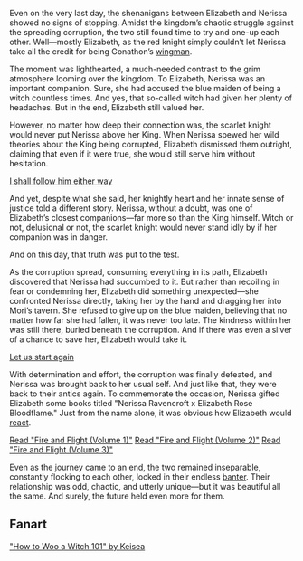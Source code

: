<!-- title: Start Again -->

Even on the very last day, the shenanigans between Elizabeth and Nerissa showed no signs of stopping. Amidst the kingdom’s chaotic struggle against the spreading corruption, the two still found time to try and one-up each other. Well—mostly Elizabeth, as the red knight simply couldn’t let Nerissa take all the credit for being Gonathon’s [wingman](https://www.youtube.com/live/_urPfTQnLes?feature=shared&t=8905).

The moment was lighthearted, a much-needed contrast to the grim atmosphere looming over the kingdom. To Elizabeth, Nerissa was an important companion. Sure, she had accused the blue maiden of being a witch countless times. And yes, that so-called witch had given her plenty of headaches. But in the end, Elizabeth still valued her.

However, no matter how deep their connection was, the scarlet knight would never put Nerissa above her King. When Nerissa spewed her wild theories about the King being corrupted, Elizabeth dismissed them outright, claiming that even if it were true, she would still serve him without hesitation.

[I shall follow him either way](#embed:https://www.youtube.com/live/_urPfTQnLes?feature=shared&t=6832)

And yet, despite what she said, her knightly heart and her innate sense of justice told a different story. Nerissa, without a doubt, was one of Elizabeth’s closest companions—far more so than the King himself. Witch or not, delusional or not, the scarlet knight would never stand idly by if her companion was in danger.

And on this day, that truth was put to the test.

As the corruption spread, consuming everything in its path, Elizabeth discovered that Nerissa had succumbed to it. But rather than recoiling in fear or condemning her, Elizabeth did something unexpected—she confronted Nerissa directly, taking her by the hand and dragging her into Mori’s tavern. She refused to give up on the blue maiden, believing that no matter how far she had fallen, it was never too late. The kindness within her was still there, buried beneath the corruption. And if there was even a sliver of a chance to save her, Elizabeth would take it.

[Let us start again](#embed:https://www.youtube.com/live/_urPfTQnLes?feature=shared&t=12224)

With determination and effort, the corruption was finally defeated, and Nerissa was brought back to her usual self. And just like that, they were back to their antics again. To commemorate the occasion, Nerissa gifted Elizabeth some books titled "Nerissa Ravencroft x Elizabeth Rose Bloodflame." Just from the name alone, it was obvious how Elizabeth would [react](https://www.youtube.com/live/_urPfTQnLes?feature=shared&t=15714).

[Read "Fire and Flight (Volume 1)"](#text:fire-and-flight-1)
[Read "Fire and Flight (Volume 2)"](#text:fire-and-flight-2)
[Read "Fire and Flight (Volume 3)"](#text:fire-and-flight-3)

Even as the journey came to an end, the two remained inseparable, constantly flocking to each other, locked in their endless [banter](https://www.youtube.com/live/_urPfTQnLes?feature=shared&t=19277). Their relationship was odd, chaotic, and utterly unique—but it was beautiful all the same. And surely, the future held even more for them.

## Fanart

["How to Woo a Witch 101" by Keisea](https://x.com/Keiseeaaa/status/1832856628850491716)